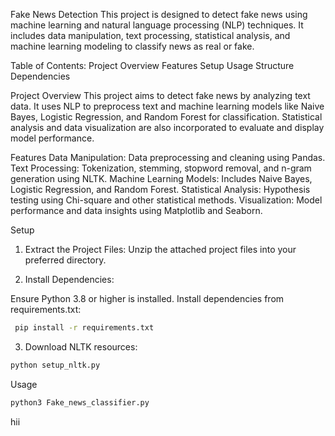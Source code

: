 Fake News Detection
This project is designed to detect fake news using machine learning and natural language processing (NLP) techniques. It includes data manipulation, text processing, statistical analysis, and machine learning modeling to classify news as real or fake.

Table of Contents:
Project Overview
Features
Setup
Usage
Structure
Dependencies


Project Overview
This project aims to detect fake news by analyzing text data. It uses NLP to preprocess text and machine learning models like Naive Bayes, Logistic Regression, and Random Forest for classification. Statistical analysis and data visualization are also incorporated to evaluate and display model performance.

Features
Data Manipulation: Data preprocessing and cleaning using Pandas.
Text Processing: Tokenization, stemming, stopword removal, and n-gram generation using NLTK.
Machine Learning Models: Includes Naive Bayes, Logistic Regression, and Random Forest.
Statistical Analysis: Hypothesis testing using Chi-square and other statistical methods.
Visualization: Model performance and data insights using Matplotlib and Seaborn.

Setup
1. Extract the Project Files:
 Unzip the attached project files into your preferred directory.

2. Install Dependencies:

Ensure Python 3.8 or higher is installed. Install dependencies from requirements.txt:
``` bash 
 pip install -r requirements.txt 
 ``` 


3. Download NLTK resources:
``` bash
python setup_nltk.py
``` 

Usage
```  bash
python3 Fake_news_classifier.py
``` 

hii








